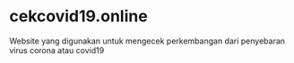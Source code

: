 # cekcovid19.online
Website yang digunakan untuk mengecek perkembangan dari penyebaran virus corona atau covid19
